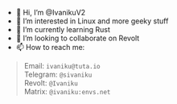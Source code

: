 - 👋 Hi, I’m @IvanikuV2
- 👀 I’m interested in Linux and more geeky stuff
- 🌱 I’m currently learning Rust
- 💞️ I’m looking to collaborate on Revolt
- 📫 How to reach me:  
> Email: `ivaniku@tuta.io`  
> Telegram: `@sivaniku`  
> Revolt: `@Ivaniku`  
> Matrix: `@ivaniku:envs.net`  
<!---
IvanikuV2/IvanikuV2 is a ✨ special ✨ repository because its `README.md` (this file) appears on your GitHub profile.
You can click the Preview link to take a look at your changes.
--->

<!---
um, okay thanks github
--->
